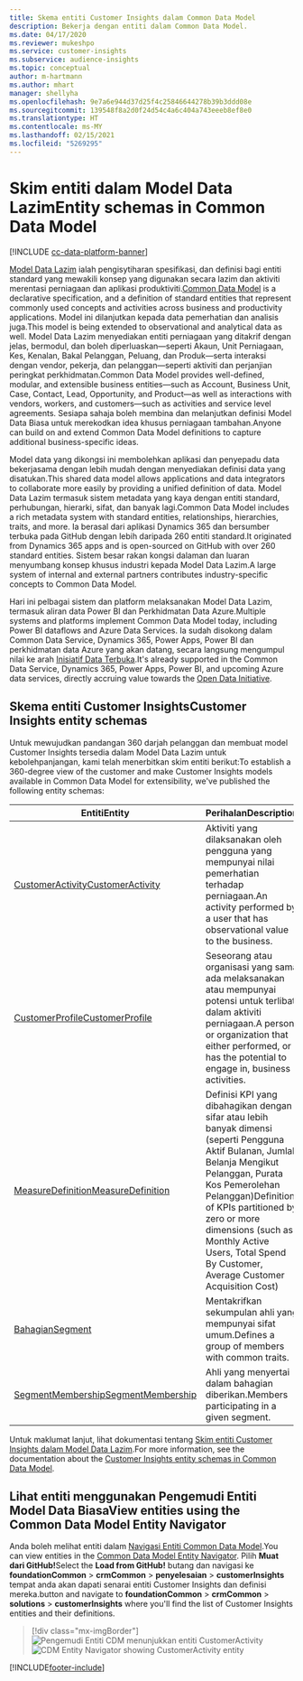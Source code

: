 ```yaml
---
title: Skema entiti Customer Insights dalam Common Data Model
description: Bekerja dengan entiti dalam Common Data Model.
ms.date: 04/17/2020
ms.reviewer: mukeshpo
ms.service: customer-insights
ms.subservice: audience-insights
ms.topic: conceptual
author: m-hartmann
ms.author: mhart
manager: shellyha
ms.openlocfilehash: 9e7a6e944d37d25f4c25846644278b39b3ddd08e
ms.sourcegitcommit: 139548f8a2d0f24d54c4a6c404a743eeeb8ef8e0
ms.translationtype: HT
ms.contentlocale: ms-MY
ms.lasthandoff: 02/15/2021
ms.locfileid: "5269295"
---
```

# <a name="entity-schemas-in-common-data-model"></a><span data-ttu-id="84a54-103">Skim entiti dalam Model Data Lazim</span><span class="sxs-lookup"><span data-stu-id="84a54-103">Entity schemas in Common Data Model</span></span>

[!INCLUDE [cc-data-platform-banner](../includes/cc-data-platform-banner.md)]

<span data-ttu-id="84a54-104">[Model Data Lazim](https://docs.microsoft.com/common-data-model/) ialah pengisytiharan spesifikasi, dan definisi bagi entiti standard yang mewakili konsep yang digunakan secara lazim dan aktiviti merentasi perniagaan dan aplikasi produktiviti.</span><span class="sxs-lookup"><span data-stu-id="84a54-104">[Common Data Model](https://docs.microsoft.com/common-data-model/) is a declarative specification, and a definition of standard entities that represent commonly used concepts and activities across business and productivity applications.</span></span> <span data-ttu-id="84a54-105">Model ini dilanjutkan kepada data pemerhatian dan analisis juga.</span><span class="sxs-lookup"><span data-stu-id="84a54-105">This model is being extended to observational and analytical data as well.</span></span> <span data-ttu-id="84a54-106">Model Data Lazim menyediakan entiti perniagaan yang ditakrif dengan jelas, bermodul, dan boleh diperluaskan—seperti Akaun, Unit Perniagaan, Kes, Kenalan, Bakal Pelanggan, Peluang, dan Produk—serta interaksi dengan vendor, pekerja, dan pelanggan—seperti aktiviti dan perjanjian peringkat perkhidmatan.</span><span class="sxs-lookup"><span data-stu-id="84a54-106">Common Data Model provides well-defined, modular, and extensible business entities—such as Account, Business Unit, Case, Contact, Lead, Opportunity, and Product—as well as interactions with vendors, workers, and customers—such as activities and service level agreements.</span></span> <span data-ttu-id="84a54-107">Sesiapa sahaja boleh membina dan melanjutkan definisi Model Data Biasa untuk merekodkan idea khusus perniagaan tambahan.</span><span class="sxs-lookup"><span data-stu-id="84a54-107">Anyone can build on and extend Common Data Model definitions to capture additional business-specific ideas.</span></span>

<span data-ttu-id="84a54-108">Model data yang dikongsi ini membolehkan aplikasi dan penyepadu data bekerjasama dengan lebih mudah dengan menyediakan definisi data yang disatukan.</span><span class="sxs-lookup"><span data-stu-id="84a54-108">This shared data model allows applications and data integrators to collaborate more easily by providing a unified definition of data.</span></span> <span data-ttu-id="84a54-109">Model Data Lazim termasuk sistem metadata yang kaya dengan entiti standard, perhubungan, hierarki, sifat, dan banyak lagi.</span><span class="sxs-lookup"><span data-stu-id="84a54-109">Common Data Model includes a rich metadata system with standard entities, relationships, hierarchies, traits, and more.</span></span> <span data-ttu-id="84a54-110">Ia berasal dari aplikasi Dynamics 365 dan bersumber terbuka pada GitHub dengan lebih daripada 260 entiti standard.</span><span class="sxs-lookup"><span data-stu-id="84a54-110">It originated from Dynamics 365 apps and is open-sourced on GitHub with over 260 standard entities.</span></span> <span data-ttu-id="84a54-111">Sistem besar rakan kongsi dalaman dan luaran menyumbang konsep khusus industri kepada Model Data Lazim.</span><span class="sxs-lookup"><span data-stu-id="84a54-111">A large system of internal and external partners contributes industry-specific concepts to Common Data Model.</span></span>

<span data-ttu-id="84a54-112">Hari ini pelbagai sistem dan platform melaksanakan Model Data Lazim, termasuk aliran data Power BI dan Perkhidmatan Data Azure.</span><span class="sxs-lookup"><span data-stu-id="84a54-112">Multiple systems and platforms implement Common Data Model today, including Power BI dataflows and Azure Data Services.</span></span> <span data-ttu-id="84a54-113">Ia sudah disokong dalam Common Data Service, Dynamics 365, Power Apps, Power BI dan perkhidmatan data Azure yang akan datang, secara langsung mengumpul nilai ke arah [Inisiatif Data Terbuka](https://www.microsoft.com/open-data-initiative).</span><span class="sxs-lookup"><span data-stu-id="84a54-113">It's already supported in the Common Data Service, Dynamics 365, Power Apps, Power BI, and upcoming Azure data services, directly accruing value towards the [Open Data Initiative](https://www.microsoft.com/open-data-initiative).</span></span>

## <a name="customer-insights-entity-schemas"></a><span data-ttu-id="84a54-114">Skema entiti Customer Insights</span><span class="sxs-lookup"><span data-stu-id="84a54-114">Customer Insights entity schemas</span></span>

<span data-ttu-id="84a54-115">Untuk mewujudkan pandangan 360 darjah pelanggan dan membuat model Customer Insights tersedia dalam Model Data Lazim untuk kebolehpanjangan, kami telah menerbitkan skim entiti berikut:</span><span class="sxs-lookup"><span data-stu-id="84a54-115">To establish a 360-degree view of the customer and make Customer Insights models available in Common Data Model for extensibility, we've published the following entity schemas:</span></span>

| <span data-ttu-id="84a54-116">Entiti</span><span class="sxs-lookup"><span data-stu-id="84a54-116">Entity</span></span> | <span data-ttu-id="84a54-117">Perihalan</span><span class="sxs-lookup"><span data-stu-id="84a54-117">Description</span></span> |
|---------|---------|
|[<span data-ttu-id="84a54-118">CustomerActivity</span><span class="sxs-lookup"><span data-stu-id="84a54-118">CustomerActivity</span></span>](https://docs.microsoft.com/common-data-model/schema/core/applicationcommon/foundationcommon/crmcommon/solutions/customerinsights/customeractivity) | <span data-ttu-id="84a54-119">Aktiviti yang dilaksanakan oleh pengguna yang mempunyai nilai pemerhatian terhadap perniagaan.</span><span class="sxs-lookup"><span data-stu-id="84a54-119">An activity performed by a user that has observational value to the business.</span></span> |
|[<span data-ttu-id="84a54-120">CustomerProfile</span><span class="sxs-lookup"><span data-stu-id="84a54-120">CustomerProfile</span></span>](https://docs.microsoft.com/common-data-model/schema/core/applicationcommon/foundationcommon/crmcommon/solutions/customerinsights/customerprofile) | <span data-ttu-id="84a54-121">Seseorang atau organisasi yang sama ada melaksanakan atau mempunyai potensi untuk terlibat dalam aktiviti perniagaan.</span><span class="sxs-lookup"><span data-stu-id="84a54-121">A person or organization that either performed, or has the potential to engage in, business activities.</span></span> |
|[<span data-ttu-id="84a54-122">MeasureDefinition</span><span class="sxs-lookup"><span data-stu-id="84a54-122">MeasureDefinition</span></span>](https://docs.microsoft.com/common-data-model/schema/core/applicationcommon/foundationcommon/crmcommon/solutions/customerinsights/measuredefinition) | <span data-ttu-id="84a54-123">Definisi KPI yang dibahagikan dengan sifar atau lebih banyak dimensi (seperti Pengguna Aktif Bulanan, Jumlah Belanja Mengikut Pelanggan, Purata Kos Pemerolehan Pelanggan)</span><span class="sxs-lookup"><span data-stu-id="84a54-123">Definition of KPIs partitioned by zero or more dimensions (such as Monthly Active Users, Total Spend By Customer, Average Customer Acquisition Cost)</span></span> |
|[<span data-ttu-id="84a54-124">Bahagian</span><span class="sxs-lookup"><span data-stu-id="84a54-124">Segment</span></span>](https://docs.microsoft.com/common-data-model/schema/core/applicationcommon/foundationcommon/crmcommon/solutions/customerinsights/segment) | <span data-ttu-id="84a54-125">Mentakrifkan sekumpulan ahli yang mempunyai sifat umum.</span><span class="sxs-lookup"><span data-stu-id="84a54-125">Defines a group of members with common traits.</span></span> |
|[<span data-ttu-id="84a54-126">SegmentMembership</span><span class="sxs-lookup"><span data-stu-id="84a54-126">SegmentMembership</span></span>](https://docs.microsoft.com/common-data-model/schema/core/applicationcommon/foundationcommon/crmcommon/solutions/customerinsights/segmentmembership) | <span data-ttu-id="84a54-127">Ahli yang menyertai dalam bahagian diberikan.</span><span class="sxs-lookup"><span data-stu-id="84a54-127">Members participating in a given segment.</span></span> |

<span data-ttu-id="84a54-128">Untuk maklumat lanjut, lihat dokumentasi tentang [Skim entiti Customer Insights dalam Model Data Lazim](https://docs.microsoft.com/common-data-model/schema/core/applicationcommon/foundationcommon/crmcommon/solutions/customerinsights/overview).</span><span class="sxs-lookup"><span data-stu-id="84a54-128">For more information, see the documentation about the [Customer Insights entity schemas in Common Data Model](https://docs.microsoft.com/common-data-model/schema/core/applicationcommon/foundationcommon/crmcommon/solutions/customerinsights/overview).</span></span>

## <a name="view-entities-using-the-common-data-model-entity-navigator"></a><span data-ttu-id="84a54-129">Lihat entiti menggunakan Pengemudi Entiti Model Data Biasa</span><span class="sxs-lookup"><span data-stu-id="84a54-129">View entities using the Common Data Model Entity Navigator</span></span>

<span data-ttu-id="84a54-130">Anda boleh melihat entiti dalam [Navigasi Entiti Common Data Model](https://microsoft.github.io/CDM/).</span><span class="sxs-lookup"><span data-stu-id="84a54-130">You can view entities in the [Common Data Model Entity Navigator](https://microsoft.github.io/CDM/).</span></span> <span data-ttu-id="84a54-131">Pilih **Muat dari GitHub!**</span><span class="sxs-lookup"><span data-stu-id="84a54-131">Select the **Load from GitHub!**</span></span> <span data-ttu-id="84a54-132">butang dan navigasi ke **foundationCommon** > **crmCommon** > **penyelesaian** > **customerInsights** tempat anda akan dapati senarai entiti Customer Insights dan definisi mereka.</span><span class="sxs-lookup"><span data-stu-id="84a54-132">button and navigate to **foundationCommon** > **crmCommon** > **solutions** > **customerInsights** where you'll find the list of Customer Insights entities and their definitions.</span></span>
> [!div class="mx-imgBorder"]
> <span data-ttu-id="84a54-133">![Pengemudi Entiti CDM menunjukkan entiti CustomerActivity](media/CDM-entity-navigator.png "Pengemudi Entiti CDM menunjukkan entiti CustomerActivity")</span><span class="sxs-lookup"><span data-stu-id="84a54-133">![CDM Entity Navigator showing CustomerActivity entity](media/CDM-entity-navigator.png "CDM Entity Navigator showing CustomerActivity entity")</span></span>


[!INCLUDE[footer-include](../includes/footer-banner.md)]